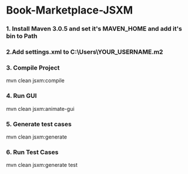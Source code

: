 # Book-Marketplace-JSXM

### 1. Install Maven 3.0.5 and set it's MAVEN_HOME and add it's bin to Path

### 2.Add settings.xml to C:\Users\YOUR_USERNAME\.m2

### 3. Compile Project
mvn clean jsxm:compile

### 4. Run GUI
mvn clean jsxm:animate-gui

### 5. Generate test cases
mvn clean jsxm:generate

### 6. Run Test Cases
mvn clean jsxm:generate test
